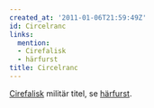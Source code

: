 ```yaml
---
created_at: '2011-01-06T21:59:49Z'
id: Circelranc
links:
  mention:
  - Cirefalisk
  - härfurst
title: Circelranc
---
```


[Cirefalisk] militär titel, se [härfurst].

  [Cirefalisk]: Cirefalisk
  [härfurst]: härfurst